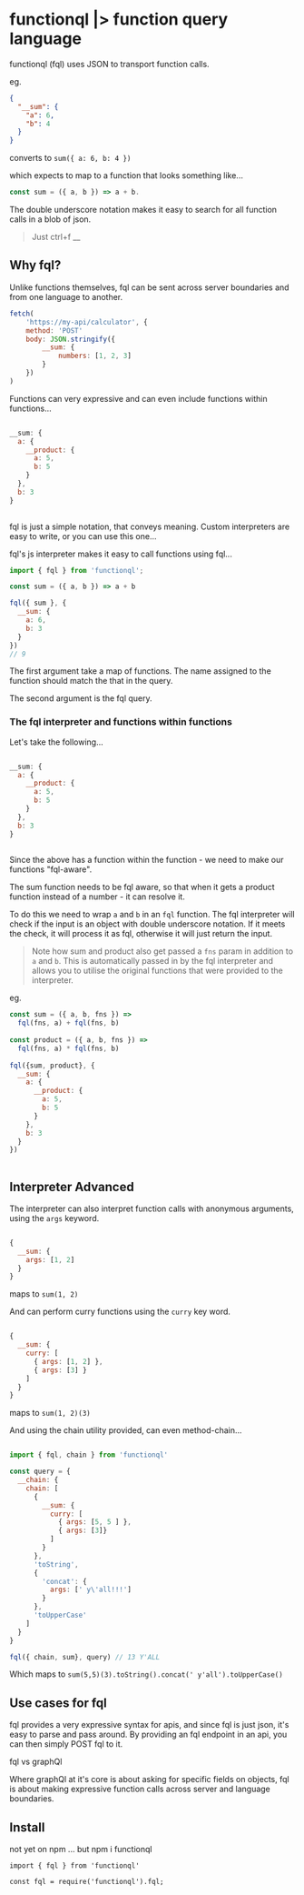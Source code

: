 functionql |> function query language
==============================

functionql (fql) uses JSON to transport function calls.

eg.

```json
{
  "__sum": {
    "a": 6,
    "b": 4
  }
}
```

converts to `sum({ a: 6, b: 4 })`

which expects to map to a function that looks something like...

```javascript
const sum = ({ a, b }) => a + b.
```

The double underscore notation makes it easy to search for all function calls in a blob of json.

> Just ctrl+f __

Why fql?
---------------------------------

Unlike functions themselves, fql can be sent across server boundaries and from one language to another.

```javascript
fetch(
    'https://my-api/calculator', {
    method: 'POST'
    body: JSON.stringify({
        __sum: {
            numbers: [1, 2, 3]
        }
    })
)
```

Functions can very expressive and can even include functions within functions...

```javascript

__sum: {
  a: {
    __product: {
      a: 5, 
      b: 5
    }
  },
  b: 3
}
    
```

fql is just a simple notation, that conveys meaning.
Custom interpreters are easy to write, or you can use this one...

fql's js interpreter makes it easy to call functions using fql...

```javascript
import { fql } from 'functionql';

const sum = ({ a, b }) => a + b

fql({ sum }, {
  __sum: {
    a: 6,
    b: 3
  }
}) 
// 9
```

The first argument take a map of functions.
The name assigned to the function should match the that in the query.

The second argument is the fql query.

### The fql interpreter and functions within functions

Let's take the following...

```javascript

__sum: {
  a: {
    __product: {
      a: 5, 
      b: 5
    }
  },
  b: 3
}
    
```

Since the above has a function within the function - we need to make our functions "fql-aware".

The sum function needs to be fql aware, so that when it gets a product function instead of a number - it can resolve it. 

To do this we need to wrap `a` and `b` in an `fql` function. 
The fql interpreter will check if the input is an object with double underscore notation.
If it meets the check, it will process it as fql, otherwise it will just return the input.

> Note how sum and product also get passed a `fns` param in addition to `a` and `b`.
> This is automatically passed in by the fql interpreter and allows you to utilise the original functions that were provided to the interpreter.

eg.

```javascript
const sum = ({ a, b, fns }) => 
  fql(fns, a) + fql(fns, b)
  
const product = ({ a, b, fns }) => 
  fql(fns, a) * fql(fns, b)
  
fql({sum, product}, {
  __sum: {
    a: {
      __product: {
        a: 5, 
        b: 5
      }
    },
    b: 3
  }
})
  
```

Interpreter Advanced
--------------------

The interpreter can also interpret function calls with anonymous arguments, using the `args` keyword.

```javascript

{
  __sum: {
    args: [1, 2]
  }
}

```

maps to `sum(1, 2)`

And can perform curry functions using the `curry` key word.

```javascript

{
  __sum: {
    curry: [
      { args: [1, 2] },
      { args: [3] }
    ]
  }
}

```

maps to `sum(1, 2)(3)`

And using the chain utility provided, can even method-chain...

```javascript

import { fql, chain } from 'functionql'

const query = {
  __chain: {
    chain: [
      {
        __sum: {
          curry: [
            { args: [5, 5 ] },
            { args: [3]}
          ]
        }
      },
      'toString',
      { 
        'concat': {
          args: [' y\'all!!!']
        }
      },
      'toUpperCase'
    ]
  }
}

fql({ chain, sum}, query) // 13 Y'ALL

```

Which maps to `sum(5,5)(3).toString().concat(' y'all').toUpperCase()`

Use cases for fql
-----------------

fql provides a very expressive syntax for apis, and since
fql is just json, it's easy to parse and pass around.
By providing an fql endpoint in an api, you can then simply POST fql to it.

fql vs graphQl

Where graphQl at it's core is about asking for specific fields on objects, fql is about making expressive function calls across server and language boundaries.

Install
-----------------

not yet on npm ... but npm i functionql

```
import { fql } from 'functionql'
```

```
const fql = require('functionql').fql;
```